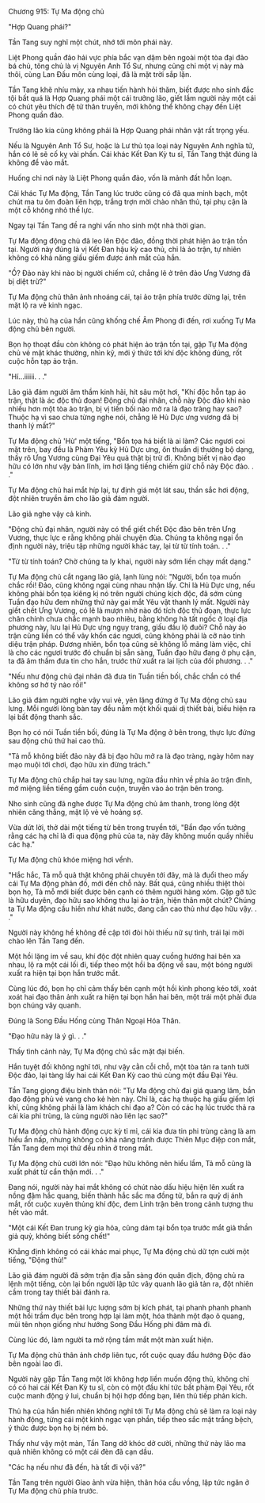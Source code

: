 




Chương 915: Tự Ma động chủ


"Hợp Quang phái?"

Tần Tang suy nghĩ một chút, nhớ tới môn phái này.

Liệt Phong quần đảo hải vực phía bắc vạn dặm bên ngoài một tòa đại đảo bá chủ, tông chủ là vị Nguyên Anh Tổ Sư, nhưng cũng chỉ một vị này mà thôi, cùng Lan Đấu môn cùng loại, đã là mặt trời sắp lặn.

Tần Tang khẽ nhíu mày, xa nhau tiến hành hỏi thăm, biết được nho sinh đắc tội bất quá là Hợp Quang phái một cái trưởng lão, giết lầm người này một cái có chút yêu thích đệ tử thân truyền, mới không thể không chạy đến Liệt Phong quần đảo.

Trưởng lão kia cũng không phải là Hợp Quang phái nhân vật rất trọng yếu.

Nếu là Nguyên Anh Tổ Sư, hoặc là Lư thủ tọa loại này Nguyên Anh nghĩa tử, hắn có lẽ sẽ cố kỵ vài phần. Cái khác Kết Đan Kỳ tu sĩ, Tần Tang thật đúng là không để vào mắt.

Huống chi nơi này là Liệt Phong quần đảo, vốn là mảnh đất hỗn loạn.

Cái khác Tự Ma động, Tần Tang lúc trước cũng có đã qua minh bạch, một chút ma tu ôm đoàn liên hợp, trắng trợn mời chào nhân thủ, tại phụ cận là một cỗ không nhỏ thế lực.

Ngay tại Tần Tang đề ra nghi vấn nho sinh một nhà thời gian.

Tự Ma động động chủ đã leo lên Độc đảo, đồng thời phát hiện ảo trận tồn tại. Người này đúng là vị Kết Đan hậu kỳ cao thủ, chỉ là ảo trận, tự nhiên không có khả năng giấu giếm được ánh mắt của hắn.

"Ồ? Đảo này khi nào bị người chiếm cứ, chẳng lẽ ở trên đảo Ưng Vương đã bị diệt trừ?"

Tự Ma động chủ thân ảnh nhoáng cái, tại ảo trận phía trước dừng lại, trên mặt lộ ra vẻ kinh ngạc.

Lúc này, thủ hạ của hắn cũng khống chế Âm Phong đi đến, rơi xuống Tự Ma động chủ bên người.

Bọn họ thoạt đầu còn không có phát hiện ảo trận tồn tại, gặp Tự Ma động chủ vẻ mặt khác thường, nhìn kỹ, mới ý thức tới khí độc không đúng, rốt cuộc hỗn tạp ảo trận.

"Hí...iiiiii. . ."

Lão giả đám người âm thầm kinh hãi, hít sâu một hơi, "Khí độc hỗn tạp ảo trận, thật là ác độc thủ đoạn! Động chủ đại nhân, chỗ này Độc đảo khi nào nhiều hơn một tòa ảo trận, bị vị tiền bối nào mở ra là đạo tràng hay sao? Thuộc hạ vì sao chưa từng nghe nói, chẳng lẽ Hủ Dực ưng vương đã bị thanh lý mất?"

Tự Ma động chủ 'Hừ' một tiếng, "Bổn tọa há biết là ai làm? Các ngươi coi mặt trên, bay đều là Phàm Yêu kỳ Hủ Dực ưng, ôn thuần dị thường bộ dạng, thấy rõ Ưng Vương cùng Đại Yêu quả thật bị trừ đi. Không biết vị nào đạo hữu có lớn như vậy bản lĩnh, im hơi lặng tiếng chiếm giữ chỗ này Độc đảo. . ."

Tự Ma động chủ hai mắt híp lại, tự định giá một lát sau, thần sắc hơi động, đột nhiên truyền âm cho lão giả đám người.

Lão giả nghe vậy cả kinh.

"Động chủ đại nhân, người này có thể giết chết Độc đảo bên trên Ưng Vương, thực lực e rằng không phải chuyện đùa. Chúng ta không ngại ổn định người này, triệu tập những người khác tay, lại từ từ tính toán. . ."

"Từ từ tính toán? Chờ chúng ta ly khai, người này sớm liền chạy mất dạng."

Tự Ma động chủ cắt ngang lão giả, lạnh lùng nói: "Người, bổn tọa muốn chắc rồi! Đảo, cũng không ngại cùng nhau nhận lấy. Chỉ là Hủ Dực ưng, nếu không phải bổn tọa kiêng kị nó trên người chúng kịch độc, đã sớm cùng Tuần đạo hữu đem những thứ này gai mắt Yêu vật thanh lý mất. Người này giết chết Ưng Vương, có lẽ là mượn nhờ nào đó tích độc thủ đoạn, thực lực chân chính chưa chắc mạnh bao nhiêu, bằng không hà tất ngốc ở loại địa phương này, lưu lại Hủ Dực ưng ngụy trang, giấu đầu lộ đuôi? Chỗ này ảo trận cũng liền có thể vây khốn các ngươi, cũng không phải là cỡ nào tinh diệu trận pháp. Đương nhiên, bổn tọa cũng sẽ không lỗ mãng làm việc, chỉ là cho các ngươi trước đó chuẩn bị sẵn sàng, Tuần đạo hữu đang ở phụ cận, ta đã âm thầm đưa tin cho hắn, trước thử xuất ra lai lịch của đối phương. . ."

"Nếu như động chủ đại nhân đã đưa tin Tuần tiền bối, chắc chắn có thể không sơ hở tý nào rồi!"

Lão giả đám người nghe vậy vui vẻ, yên lặng đứng ở Tự Ma động chủ sau lưng. Mỗi người lòng bàn tay đều nắm một khối quái dị thiết bài, biểu hiện ra lại bất động thanh sắc.

Bọn họ có nói Tuần tiền bối, đúng là Tự Ma động ở bên trong, thực lực đứng sau động chủ thứ hai cao thủ.

"Tả mỗ không biết đảo này đã bị đạo hữu mở ra là đạo tràng, ngày hôm nay mạo muội tới chơi, đạo hữu xin đừng trách."

Tự Ma động chủ chắp hai tay sau lưng, ngửa đầu nhìn về phía ảo trận đỉnh, mở miệng liền tiếng gầm cuồn cuộn, truyền vào ảo trận bên trong.

Nho sinh cũng đã nghe được Tự Ma động chủ âm thanh, trong lòng đột nhiên căng thẳng, mặt lộ vẻ vẻ hoảng sợ.

Vừa dứt lời, thở dài một tiếng từ bên trong truyền tới, "Bần đạo vốn tưởng rằng các hạ chỉ là đi qua động phủ của ta, này đây không muốn quấy nhiễu các hạ."

Tự Ma động chủ khóe miệng hơi vểnh.

"Hắc hắc, Tả mỗ quả thật không phải chuyên tới đây, mà là đuổi theo mấy cái Tự Ma động phản đồ, mới đến chỗ này. Bất quá, cũng nhiều thiệt thòi bọn họ, Tả mỗ mới biết được bên cạnh có thêm người hàng xóm. Gặp gỡ tức là hữu duyên, đạo hữu sao không thu lại ảo trận, hiện thân một chút? Chúng ta Tự Ma động cầu hiền như khát nước, đang cần cao thủ như đạo hữu vậy. . ."

Người này không hề không đề cập tới đòi hỏi thiếu nữ sự tình, trái lại mời chào lên Tần Tang đến.

Một hồi lặng im về sau, khí độc đột nhiên quay cuồng hướng hai bên xa nhau, lộ ra một cái lối đi, tiếp theo một hồi ba động về sau, một bóng người xuất ra hiện tại bọn hắn trước mắt.

Cùng lúc đó, bọn họ chỉ cảm thấy bên cạnh một hồi kình phong kéo tới, xoát xoát hai đạo thân ảnh xuất ra hiện tại bọn hắn hai bên, một trái một phải đưa bọn chúng vây quanh.

Đúng là Song Đầu Hống cùng Thân Ngoại Hóa Thân.

"Đạo hữu này là ý gì. . ."

Thấy tình cảnh này, Tự Ma động chủ sắc mặt đại biến.

Hắn tuyệt đối không nghĩ tới, như vậy cằn cỗi chỗ, một tòa tản ra tanh tưởi Độc đảo, lại tàng lấy hai cái Kết Đan Kỳ cao thủ cùng một đầu Đại Yêu.

Tần Tang giọng điệu bình thản nói: "Tự Ma động chủ đại giá quang lâm, bần đạo động phủ vẻ vang cho kẻ hèn này. Chỉ là, các hạ thuộc hạ giấu giếm lợi khí, cũng không phải là làm khách chi đạo a? Còn có các hạ lúc trước thả ra cái kia phi trùng, là cùng người nào liên lạc sao?"

Tự Ma động chủ hành động cực kỳ tỉ mỉ, cái kia đưa tin phi trùng càng là am hiểu ẩn nấp, nhưng không có khả năng tránh được Thiên Mục điệp con mắt, Tần Tang đem mọi thứ đều nhìn ở trong mắt.

Tự Ma động chủ cười lớn nói: "Đạo hữu không nên hiểu lầm, Tả mỗ cũng là xuất phát từ cẩn thận mới. . ."

Đang nói, người này hai mắt không có chút nào dấu hiệu hiện lên xuất ra nồng đậm hắc quang, biến thành hắc sắc ma đồng tử, bắn ra quỷ dị ánh mắt, rốt cuộc xuyên thủng khí độc, đem Linh trận bên trong cảnh tượng thu hết vào mắt.

"Một cái Kết Đan trung kỳ gia hỏa, cũng dám tại bổn tọa trước mắt giả thần giả quỷ, không biết sống chết!"

Khẳng định không có cái khác mai phục, Tự Ma động chủ dữ tợn cười một tiếng, "Động thủ!"

Lão giả đám người đã sớm trận địa sẵn sàng đón quân địch, động chủ ra lệnh một tiếng, còn lại bốn người lập tức vây quanh lão giả tản ra, đột nhiên cầm trong tay thiết bài đánh ra.

Những thứ này thiết bài lực lượng sớm bị kích phát, tại phanh phanh phanh một hồi trầm đục bên trong hợp lại làm một, hóa thành một đạo ô quang, mũi tên nhọn giống như hướng Song Đầu Hống phi đâm mà đi.

Cùng lúc đó, làm người ta mở rộng tầm mắt một màn xuất hiện.

Tự Ma động chủ thân ảnh chớp liên tục, rốt cuộc quay đầu hướng Độc đảo bên ngoài lao đi.

Người này gặp Tần Tang một lời không hợp liền muốn động thủ, không chỉ có có hai cái Kết Đan Kỳ tu sĩ, còn có một đầu khí tức bất phàm Đại Yêu, rốt cuộc manh động ý lui, chuẩn bị hội hợp đồng bạn, liên thủ tiếp phản kích.

Thủ hạ của hắn hiển nhiên không nghĩ tới Tự Ma động chủ sẽ làm ra loại này hành động, từng cái một kinh ngạc vạn phần, tiếp theo sắc mặt trắng bệch, ý thức được bọn họ bị ném bỏ.

Thấy như vậy một màn, Tần Tang dở khóc dở cười, những thứ này lão ma quả nhiên không có một cái đèn đã cạn dầu.

"Các hạ nếu như đã đến, hà tất đi vội vã?"

Tần Tang trên người Giao ảnh vừa hiện, thân hóa cầu vồng, lập tức ngăn ở Tự Ma động chủ phía trước.




